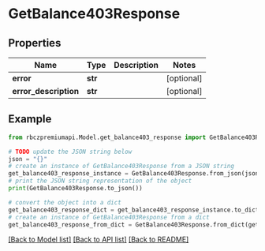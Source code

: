 # GetBalance403Response


## Properties

Name | Type | Description | Notes
------------ | ------------- | ------------- | -------------
**error** | **str** |  | [optional] 
**error_description** | **str** |  | [optional] 

## Example

```python
from rbczpremiumapi.Model.get_balance403_response import GetBalance403Response

# TODO update the JSON string below
json = "{}"
# create an instance of GetBalance403Response from a JSON string
get_balance403_response_instance = GetBalance403Response.from_json(json)
# print the JSON string representation of the object
print(GetBalance403Response.to_json())

# convert the object into a dict
get_balance403_response_dict = get_balance403_response_instance.to_dict()
# create an instance of GetBalance403Response from a dict
get_balance403_response_from_dict = GetBalance403Response.from_dict(get_balance403_response_dict)
```
[[Back to Model list]](../README.md#documentation-for-models) [[Back to API list]](../README.md#documentation-for-api-endpoints) [[Back to README]](../README.md)


